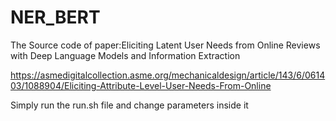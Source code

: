 # NER_BERT
The Source code of paper:Eliciting Latent User Needs from Online Reviews with Deep Language Models and Information Extraction

https://asmedigitalcollection.asme.org/mechanicaldesign/article/143/6/061403/1088904/Eliciting-Attribute-Level-User-Needs-From-Online


Simply run the run.sh file and change parameters inside it

